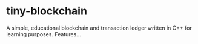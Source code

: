 # tiny-blockchain
A simple, educational blockchain and transaction ledger written in C++ for learning purposes. Features...
